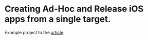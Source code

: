 # Creating Ad-Hoc and Release iOS apps from a single target.

Example project to the [article](https://medium.com/@vladyslavlytvynenko/creating-ad-hoc-and-release-ios-apps-from-a-single-target-b3dd7a2c6fcc).
